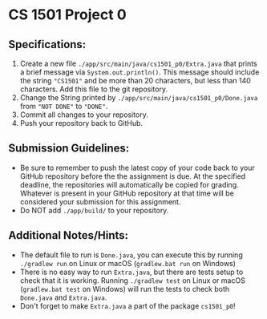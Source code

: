 # CS 1501 Project 0

## Specifications:
1. Create a new file `./app/src/main/java/cs1501_p0/Extra.java` that prints a brief message via `System.out.println()`.
	This message should include the string `"CS1501"` and be more than 20 characters, but less than 140 characters.
	Add this file to the git repository.
1. Change the String printed by `./app/src/main/java/cs1501_p0/Done.java` from `"NOT DONE"` to `"DONE"`.
1. Commit all changes to your repository.
1. Push your repository back to GitHub.

## Submission Guidelines:
* Be sure to remember to push the latest copy of your code back to your GitHub repository before the the assignment is due.  At the specified deadline, the repositories will automatically be copied for grading.  Whatever is present in your GitHub repository at that time will be considered your submission for this assignment.
* Do NOT add `./app/build/` to your repository.

## Additional Notes/Hints:
* The default file to run is `Done.java`, you can execute this by running `./gradlew run` on Linux or macOS (`gradlew.bat run` on Windows)
* There is no easy way to run `Extra.java`, but there are tests setup to check that it is working. Running `./gradlew test` on Linux or macOS (`gradlew.bat test` on Windows) will run the tests to check both `Done.java` and `Extra.java`.
* Don't forget to make `Extra.java` a part of the package `cs1501_p0`!

